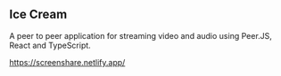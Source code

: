 ## Ice Cream

A peer to peer application for streaming video and audio using Peer.JS, React and TypeScript.

https://screenshare.netlify.app/

